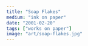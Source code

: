 ```yaml
---
title: "Soap Flakes"
medium: "ink on paper"
date: "2001-02-20"
tags: ["works on paper"]
image: "art/soap-flakes.jpg"
---
```

